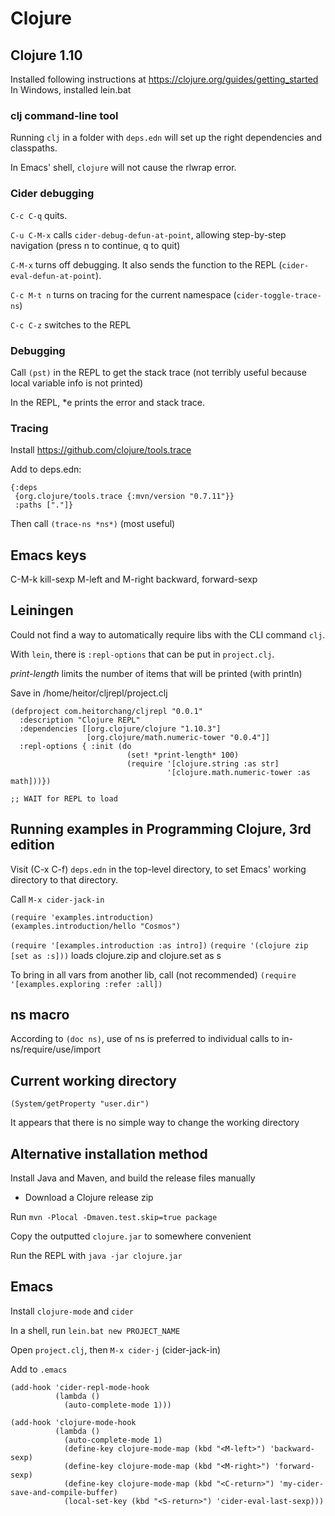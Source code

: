 # Clojure

## Clojure 1.10

Installed following instructions at https://clojure.org/guides/getting_started
In Windows, installed lein.bat

### clj command-line tool

Running `clj` in a folder with `deps.edn` will set up the right dependencies and classpaths.

In Emacs' shell, `clojure` will not cause the rlwrap error.

### Cider debugging

`C-c C-q` quits.

`C-u C-M-x` calls `cider-debug-defun-at-point`, allowing step-by-step navigation
  (press n to continue, q to quit)

`C-M-x` turns off debugging. It also sends the function to the REPL (`cider-eval-defun-at-point`).

`C-c M-t n` turns on tracing for the current namespace (`cider-toggle-trace-ns`)

`C-c C-z` switches to the REPL

### Debugging

Call `(pst)` in the REPL to get the stack trace (not terribly useful because local variable info is not printed)

In the REPL, *e prints the error and stack trace.

### Tracing

Install https://github.com/clojure/tools.trace

Add to deps.edn:

```
{:deps
 {org.clojure/tools.trace {:mvn/version "0.7.11"}}
 :paths ["."]}
```

Then call `(trace-ns *ns*)` (most useful)

## Emacs keys

C-M-k kill-sexp
M-left and M-right backward, forward-sexp

## Leiningen

Could not find a way to automatically require libs with the CLI command `clj`.

With `lein`, there is `:repl-options` that can be put in `project.clj`.

*print-length* limits the number of items that will be printed (with println)

Save in /home/heitor/cljrepl/project.clj

```
(defproject com.heitorchang/cljrepl "0.0.1"
  :description "Clojure REPL"
  :dependencies [[org.clojure/clojure "1.10.3"]
                 [org.clojure/math.numeric-tower "0.0.4"]]
  :repl-options { :init (do
                          (set! *print-length* 100)
                          (require '[clojure.string :as str]
                                   '[clojure.math.numeric-tower :as math]))})

;; WAIT for REPL to load
```

## Running examples in Programming Clojure, 3rd edition

Visit (C-x C-f) `deps.edn` in the top-level directory, to set Emacs' working directory to that directory.

Call `M-x cider-jack-in` 

```
(require 'examples.introduction)
(examples.introduction/hello "Cosmos")
```

`(require '[examples.introduction :as intro])`
`(require '(clojure zip [set as :s]))` loads clojure.zip and clojure.set as s

To bring in all vars from another lib, call (not recommended)
`(require '[examples.exploring :refer :all])`

## ns macro

According to `(doc ns)`, use of ns is preferred to individual calls to in-ns/require/use/import

## Current working directory

`(System/getProperty "user.dir")`

It appears that there is no simple way to change the working directory

## Alternative installation method

Install Java and Maven, and build the release files manually

* Download a Clojure release zip

Run `mvn -Plocal -Dmaven.test.skip=true package`

Copy the outputted `clojure.jar` to somewhere convenient

Run the REPL with `java -jar clojure.jar`

## Emacs

Install `clojure-mode` and `cider`

In a shell, run `lein.bat new PROJECT_NAME`

Open `project.clj`, then `M-x cider-j` (cider-jack-in)

Add to `.emacs`

```
(add-hook 'cider-repl-mode-hook
          (lambda ()
            (auto-complete-mode 1)))

(add-hook 'clojure-mode-hook
          (lambda ()
            (auto-complete-mode 1)
            (define-key clojure-mode-map (kbd "<M-left>") 'backward-sexp)
            (define-key clojure-mode-map (kbd "<M-right>") 'forward-sexp)
            (define-key clojure-mode-map (kbd "<C-return>") 'my-cider-save-and-compile-buffer)
            (local-set-key (kbd "<S-return>") 'cider-eval-last-sexp)))
```
